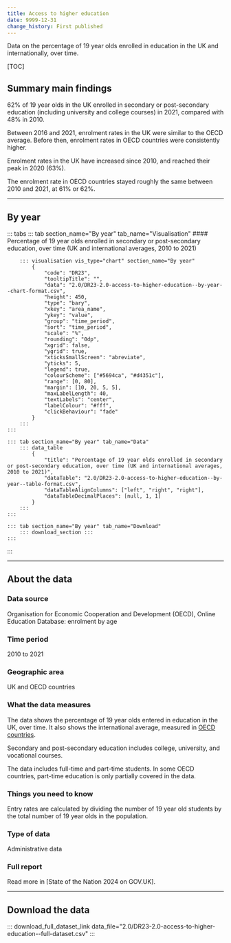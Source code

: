 ```yaml
---
title: Access to higher education
date: 9999-12-31
change_history: First published
---
```


Data on the percentage of 19 year olds enrolled in education in the UK and internationally, over time.

[TOC]

## Summary main findings

62% of 19 year olds in the UK enrolled in secondary or post-secondary education (including university and college courses) in 2021, compared with 48% in 2010. 

Between 2016 and 2021, enrolment rates in the UK were similar to the OECD average. Before then, enrolment rates in OECD countries were consistently higher.

Enrolment rates in the UK have increased since 2010, and reached their peak in 2020 (63%). 

The enrolment rate in OECD countries stayed roughly the same between 2010 and 2021, at 61% or 62%.

---

## By year

::: tabs
    ::: tab section_name="By year" tab_name="Visualisation"
        #### Percentage of 19 year olds enrolled in secondary or post-secondary education, over time (UK and international averages, 2010 to 2021)

        ::: visualisation vis_type="chart" section_name="By year"
            {
                "code": "DR23",
                "tooltipTitle": "",
                "data": "2.0/DR23-2.0-access-to-higher-education--by-year--chart-format.csv",
                "height": 450,
                "type": "bary",
                "xkey": "area_name",
                "ykey": "value",
                "group": "time_period",
                "sort": "time_period",
                "scale": "%",
                "rounding": "0dp",
                "xgrid": false,
                "ygrid": true,
                "xticksSmallScreen": "abreviate",
                "yticks": 5,
                "legend": true,
                "colourScheme": ["#5694ca", "#d4351c"],
                "range": [0, 80],
                "margin": [10, 20, 5, 5],
                "maxLabelLength": 40,
                "textLabels": "center",
                "labelColour": "#fff",
                "clickBehaviour": "fade"
            }
        :::
    :::

    ::: tab section_name="By year" tab_name="Data"
        ::: data_table
            {
                "title": "Percentage of 19 year olds enrolled in secondary or post-secondary education, over time (UK and international averages, 2010 to 2021)",
                "dataTable": "2.0/DR23-2.0-access-to-higher-education--by-year--table-format.csv",
                "dataTableAlignColumns": ["left", "right", "right"],
                "dataTableDecimalPlaces": [null, 1, 1]
            }
        :::
    :::

    ::: tab section_name="By year" tab_name="Download"
        ::: download_section :::
    :::
:::

---

## About the data

### Data source
Organisation for Economic Cooperation and Development (OECD), Online Education Database: enrolment by age

### Time period
2010 to 2021

### Geographic area
UK and OECD countries

### What the data measures
The data shows the percentage of 19 year olds entered in education in the UK, over time. It also shows the international average, measured in [OECD countries](https://www.oecd.org/about/document/ratification-oecd-convention.htm).

Secondary and post-secondary education includes college, university, and vocational courses.

The data includes full-time and part-time students. In some OECD countries, part-time education is only partially covered in the data.

### Things you need to know
Entry rates are calculated by dividing the number of 19 year old students by the total number of 19 year olds in the population.

### Type of data
Administrative data

### Full report
Read more in [State of the Nation 2024 on GOV.UK].

---

## Download the data

::: download_full_dataset_link data_file="2.0/DR23-2.0-access-to-higher-education--full-dataset.csv" :::
